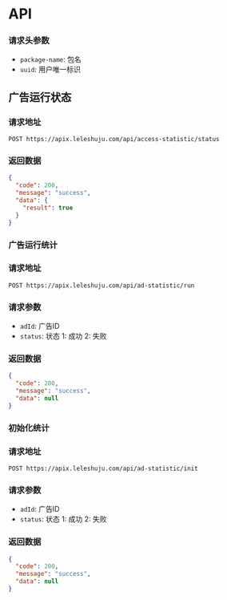 # API

### 请求头参数

- `package-name`: 包名
- `uuid`: 用户唯一标识

## 广告运行状态

### 请求地址

`POST https://apix.leleshuju.com/api/access-statistic/status`


### 返回数据

```json
{
  "code": 200,
  "message": "success",
  "data": {
    "result": true
  }
}
```

### 广告运行统计

### 请求地址

`POST https://apix.leleshuju.com/api/ad-statistic/run`

### 请求参数

- `adId`: 广告ID
- `status`: 状态 1: 成功 2: 失败

### 返回数据

```json
{
  "code": 200,
  "message": "success",
  "data": null
}
```

### 初始化统计

### 请求地址

`POST https://apix.leleshuju.com/api/ad-statistic/init`

### 请求参数

- `adId`: 广告ID
- `status`: 状态 1: 成功 2: 失败

### 返回数据

```json
{
  "code": 200,
  "message": "success",
  "data": null
}
```
